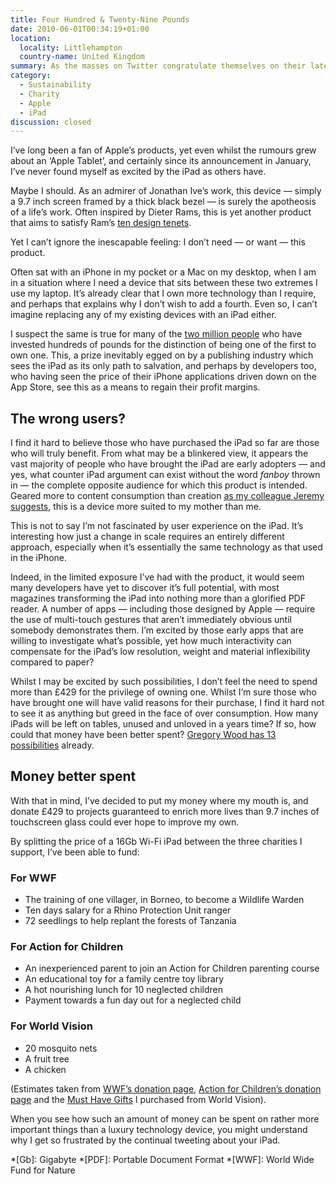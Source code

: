 ```yaml
---
title: Four Hundred & Twenty-Nine Pounds
date: 2010-06-01T00:34:19+01:00
location:
  locality: Littlehampton
  country-name: United Kingdom
summary: As the masses on Twitter congratulate themselves on their latest technology purchase, I feel strangely removed from all the excitement.
category:
  - Sustainability
  - Charity
  - Apple
  - iPad
discussion: closed
---
```

I’ve long been a fan of Apple’s products, yet even whilst the rumours grew about an ‘Apple Tablet’, and certainly since its announcement in January, I’ve never found myself as excited by the iPad as others have.

Maybe I should. As an admirer of Jonathan Ive’s work, this device — simply a 9.7 inch screen framed by a thick black bezel — is surely the apotheosis of a life’s work. Often inspired by Dieter Rams, this is yet another product that aims to satisfy Ram’s [ten design tenets][1].

Yet I can’t ignore the inescapable feeling: I don’t need — or want — this product.

Often sat with an iPhone in my pocket or a Mac on my desktop, when I am in a situation where I need a device that sits between these two extremes I use my laptop. It’s already clear that I own more technology than I require, and perhaps that explains why I don’t wish to add a fourth. Even so, I can’t imagine replacing any of my existing devices with an iPad either.

I suspect the same is true for many of the [two million people][2] who have invested hundreds of pounds for the distinction of being one of the first to own one. This, a prize inevitably egged on by a publishing industry which sees the iPad as its only path to salvation, and perhaps by developers too, who having seen the price of their iPhone applications driven down on the App Store, see this as a means to regain their profit margins.

## The wrong users?

I find it hard to believe those who have purchased the iPad so far are those who will truly benefit. From what may be a blinkered view, it appears the vast majority of people who have brought the iPad are early adopters — and yes, what counter iPad argument can exist without the word *fanboy* thrown in — the complete opposite audience for which this product is intended. Geared more to content consumption than creation [as my colleague Jeremy suggests][3], this is a device more suited to my mother than me.

This is not to say I’m not fascinated by user experience on the iPad. It’s interesting how just a change in scale requires an entirely different approach, especially when it’s essentially the same technology as that used in the iPhone.

Indeed, in the limited exposure I’ve had with the product, it would seem many developers have yet to discover it’s full potential, with most magazines transforming the iPad into nothing more than a glorified PDF reader. A number of apps — including those designed by Apple — require the use of multi-touch gestures that aren’t immediately obvious until somebody demonstrates them. I’m excited by those early apps that are willing to investigate what’s possible, yet how much interactivity can compensate for the iPad’s low resolution, weight and material inflexibility compared to paper?

Whilst I may be excited by such possibilities, I don’t feel the need to spend more than £429 for the privilege of owning one. Whilst I’m sure those who have brought one will have valid reasons for their purchase, I find it hard not to see it as anything but greed in the face of over consumption. How many iPads will be left on tables, unused and unloved in a years time? If so, how could that money have been better spent? [Gregory Wood has 13 possibilities][4] already.

## Money better spent

With that in mind, I’ve decided to put my money where my mouth is, and donate £429 to projects guaranteed to enrich more lives than 9.7 inches of touchscreen glass could ever hope to improve my own.

By splitting the price of a 16Gb Wi-Fi iPad between the three charities I support, I’ve been able to fund:

### For WWF

* The training of one villager, in Borneo, to become a Wildlife Warden
* Ten days salary for a Rhino Protection Unit ranger
* 72 seedlings to help replant the forests of Tanzania

### For Action for Children

* An inexperienced parent to join an Action for Children parenting course
* An educational toy for a family centre toy library
* A hot nourishing lunch for 10 neglected children
* Payment towards a fun day out for a neglected child

### For World Vision

* 20 mosquito nets
* A fruit tree
* A chicken

(Estimates taken from [WWF’s donation page](http://support.wwf.org.uk/), [Action for Children’s donation page](http://www.actionforchildren.org.uk/donate/) and the [Must Have Gifts](http://www.musthavegifts.org/) I purchased from World Vision).

When you see how such an amount of money can be spent on rather more important things than a luxury technology device, you might understand why I get so frustrated by the continual tweeting about your iPad.

[1]: http://clagnut.com/blog/2307/
[2]: http://www.apple.com/pr/library/2010/05/31ipad.html
[3]: https://adactio.com/journal/1644/
[4]: http://gregorywood.co.uk/journal/thirteen-alternative-things

*[Gb]: Gigabyte
*[PDF]: Portable Document Format
*[WWF]: World Wide Fund for Nature
